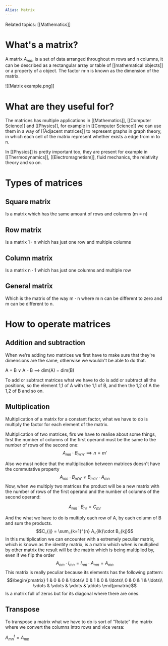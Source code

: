 ```yaml
---
Alias: Matrix
---
```

Related topics: [[Mathematics]]

# What's a matrix?

A matrix $A_{mn}$, is a set of data arranged throughout m rows and n columns, it can be described as a rectangular array or table of [[mathematical objects]] or a property of a object. The factor m$\cdot$n is known as the dimension of the matrix.

![[Matrix example.png]]

# What are they useful for?

The matrices has multiple applications in [[Mathematics]], [[Computer Science]] and [[Physics]], for example in [[Computer Science]] we can use them in a way of [[Adjacent matrices]] to represent graphs in graph theory, in which each cell of the matrix represent whether exists a edge from m to n. 

In [[Physics]] is pretty important too, they are present for example in [[Thermodynamics]], [[Electromagnetism]], fluid mechanics, the relativity theory and so on. 

# Types of matrices

## Square matrix 
Is a matrix which has the same amount of rows and columns (m = n)

## Row matrix
Is a matrix 1 $\cdot$ n which has just one row and multiple columns 

## Column matrix
Is a matrix n $\cdot$ 1 which has just one columns and multiple row 

## General matrix
Which is the matrix of the way m $\cdot$ n where m n can be different to zero and m can be different to n. 

# How to operate matrices

## Addition and subtraction

When we're adding two matrices we first have to make sure that they're dimensions are the same, otherwise we wouldn't be able to do that. 

A + B $\lor$ A - B  $\implies$ dim(A) = dim(B)

To add or subtract matrices what we have to do is add or subtract all the positions, so the element 1,1 of A with the 1,1 of B, and then the 1,2 of A the 1,2 of B and so on. 

## Multiplication

Multiplication of a matrix for a constant factor, what we have to do is multiply the factor for each element of the matrix. 

Multiplication of two matrices, firs we have to realise about some things, first the number of columns of the first operand must be the same to the number of rows of the second one:
$$A_{mn} \cdot B_{m'n'}\implies n=m'$$

Also we must notice that the multiplication between matrices doesn't have the commutative property
$$A_{mn}\cdot B_{m'n'} \not = B_{m'n'}\cdot A_{mn}$$
Now, when we multiply two matrices the product will be a new matrix with the number of rows of the first operand and the number of columns of the second operand: 

$$A_{mn} \cdot B_{nr} = C_{mr}$$

And the what we have to do is multiply each row of A, by each column of B and sum the products. 
$$C_{ij} = \sum_{k=1}^{n} A_{ik}\cdot B_{kj}$$
In this multiplication we can encounter with a extremely peculiar matrix, which is known as the identity matrix, is a matrix which when is multiplied by other matrix the result will be the matrix which is being multiplied by, even if we flip the order
$$A_{nm}\cdot I_{mn} = I_{nm}\cdot A_{mn} = A_{mn} $$
This matrix is really peculiar because its elements has the following pattern:
$$\begin{pmatrix}
1 & 0 & 0 & \ldots\\
0 & 1 & 0 & \ldots\\ 
0 & 0 & 1 & \ldots\\ 
\vdots & \vdots & \vdots & \ddots
\end{pmatrix}$$
Is a matrix full of zeros but for its diagonal where there are ones.  


## Transpose

To transpose a matrix what we have to do is sort of "Rotate" the matrix where we convert the columns intro rows and vice versa:

$A_{mn}^{t}=A_{nm}$
